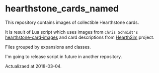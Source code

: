 # hearthstone_cards_named

This repository contains images of collectible Hearthstone cards.

It is result of Lua script which uses images from `Chris Schmidt's` [hearthstone-card-images](https://github.com/schmich/hearthstone-card-images) and card descriptions from [HearthSim](https://github.com/HearthSim/hsdata) project.

Files grouped by expansions and classes.

I'm going to release script in future in another repository.

Actualizaed at 2018-03-04.
